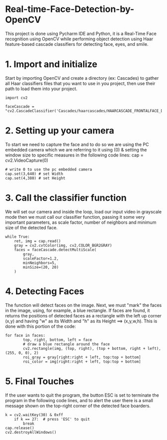 # Real-time-Face-Detection-by-OpenCV
This project is done using Pycharm IDE and Python, it is a Real-Time Face recognition using OpenCV while performing object detection using Haar feature-based cascade classifiers for detecting face, eyes, and smile.
# 1. Import and initialize
Start by importing OpenCV and create a directory (ex: Cascades) to gather all Haar classifiers files that you want to use in you project, then use their path to load them into your project.
```
import cv2
 
faceCascade = "cv2.CascadeClassifier('Cascades/haarcascades/HAARCASCADE_FRONTALFACE_DEFAULT.xml')
```
# 2. Setting up your camera
To start we need to capture the face and to do so we are using the PC embedded camera which we are referring to it using (0) & setting the window size to specific measures in the following code lines:
cap = cv2.VideoCapture(0) 
```
# write 0 to use the pc embedded camera 
cap.set(3,640) # set Width 
cap.set(4,380) # set Height
```
# 3. Call the classifier function
We will set our camera and inside the loop, load our input video in grayscale mode then we must call our classifier function, passing it some very important parameters, as scale factor, number of neighbors and minimum size of the detected face.
```
while True: 
    ret, img = cap.read() 
    gray = cv2.cvtColor(img, cv2.COLOR_BGR2GRAY) 
    faces = faceCascade.detectMultiScale( 
        gray, 
        scaleFactor=1.2, 
        minNeighbors=5, 
        minSize=(20, 20) 
    )
   ```
   # 4. Detecting Faces
The function will detect faces on the image. Next, we must "mark" the faces in the image, using, for example, a blue rectangle. If faces are found, it returns the positions of detected faces as a rectangle with the left up corner (x,y) and having "w" as its Width and "h" as its Height ==> (x,y,w,h). This is done with this portion of the code:
```
for face in faces: 
        top, right, bottom, left = face 
        # draw a blue rectangle around the face 
        cv2.rectangle(img, (top, right), (top + bottom, right + left), (255, 0, 0), 2) 
        roi_gray = gray[right:right + left, top:top + bottom] 
        roi_color = img[right:right + left, top:top + bottom]
 ```      
# 5. Final Touches
If the user wants to quit the program, the button ESC is set to terminate the program in the following code lines, and to alert the user there is a small message shown on the top-right corner of the detected face boarders.
```
k = cv2.waitKey(30) & 0xff 
    if k == 27:  # press 'ESC' to quit 
        break 
cap.release() 
cv2.destroyAllWindows()
```
